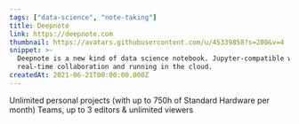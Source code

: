 ```yaml
---
tags: ["data-science", "note-taking"]
title: Deepnote
link: https://deepnote.com
thumbnail: https://avatars.githubusercontent.com/u/45339858?s=200&v=4
snippet: >-
  Deepnote is a new kind of data science notebook. Jupyter-compatible with
  real-time collaboration and running in the cloud.
createdAt: 2021-06-21T00:00:00.000Z
---
```

Unlimited personal projects
(with up to 750h of Standard Hardware per month)
Teams, up to 3 editors & unlimited viewers